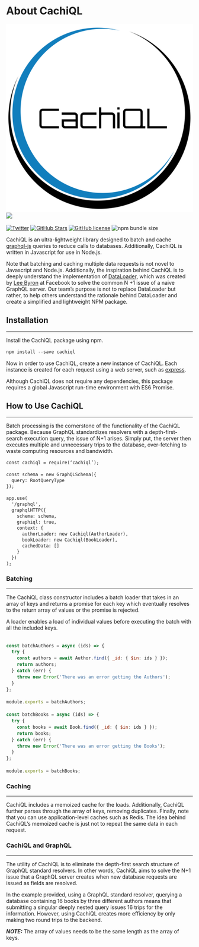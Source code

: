 # About CachiQL

![Alt text](./cachiql-demo/src/assets/blueBackCachiql.svg)
<img src="https://github.com/oslabs-beta/CachiQL/blob/dev/cachiql-demo/src/assets/blueBackCachiql.svg">

[![Twitter](https://img.shields.io/twitter/url?style=social&url=https%3A%2F%2Ftwitter.com%2Fcachiql)](https://twitter.com/intent/tweet?text=Wow:&url=https%3A%2F%2Fgithub.com%2Foslabs-beta%2FCachiQL)
[![GitHub Stars](https://img.shields.io/github/stars/oslabs-beta/CachiQL)](https://github.com/oslabs-beta/CachiQL/stargazers)
[![GitHub license](https://img.shields.io/github/license/oslabs-beta/CachiQL)](https://github.com/oslabs-beta/CachiQL/blob/dev/LICENSE)
![npm bundle size](https://img.shields.io/bundlephobia/min/cachiql)

CachiQL is an ultra-lightweight library designed to batch and cache [graphql-js](https://github.com/graphql/graphql-js "GraphQL JS") queries to reduce calls to databases. Additionally, CachiQL is written in Javascript for use in Node.js.

Note that batching and caching multiple data requests is not novel to Javascript and Node.js. Additionally, the inspiration behind CachiQL is to deeply understand the implementation of [DataLoader](https://github.com/graphql/dataloader "DataLoader GitHub"), which was created by [Lee Byron](https://github.com/leebyron "Lee Bryon GitHub") at Facebook to solve the common N +1 issue of a naive GraphQL server. Our team’s purpose is not to replace DataLoader but rather, to help others understand the rationale behind DataLoader and create a simplified and lightweight NPM package.

## Installation

---

Install the CachiQL package using npm.

```JavaScript
npm install --save cachiql
```

Now in order to use CachiQL, create a new instance of CachiQL. Each instance is created for each request using a web server, such as [express](https://github.com/expressjs/express "Express GitHub").

Although CachiQL does not require any dependencies, this package requires a global Javascript run-time environment with ES6 Promise.

## How to Use CachiQL

---

Batch processing is the cornerstone of the functionality of the CachiQL package. Because GraphQL standardizes resolvers with a depth-first-search execution query, the issue of N+1 arises. Simply put, the server then executes multiple and unnecessary trips to the database, over-fetching to waste computing resources and bandwidth.

```JavaScript**_NOTE:_**
const cachiql = require(‘cachiql’);

const schema = new GraphQLSchema({
  query: RootQueryType
});

app.use(
  '/graphql',
  graphqlHTTP({
    schema: schema,
    graphiql: true,
    context: {
      authorLoader: new Cachiql(AuthorLoader),
      bookLoader: new Cachiql(BookLoader),
      cachedData: []
    }
  })
);

```

### Batching

---

The CachiQL class constructor includes a batch loader that takes in an array of keys and returns a promise for each key which eventually resolves to the return array of values or the promise is rejected.

A loader enables a load of individual values before executing the batch with all the included keys.

```JavaScript

const batchAuthors = async (ids) => {
  try {
    const authors = await Author.find({ _id: { $in: ids } });
    return authors;
  } catch (err) {
    throw new Error('There was an error getting the Authors');
  }
};

module.exports = batchAuthors;

const batchBooks = async (ids) => {
  try {
    const books = await Book.find({ _id: { $in: ids } });
    return books;
  } catch (err) {
    throw new Error('There was an error getting the Books');
  }
};

module.exports = batchBooks;

```

### Caching

---

CachiQL includes a memoized cache for the loads. Additionally, CachiQL further parses through the array of keys, removing duplicates. Finally, note that you can use application-level caches such as Redis. The idea behind CachiQL’s memoized cache is just not to repeat the same data in each request.

### CachiQL and GraphQL

---

The utility of CachiQL is to eliminate the depth-first search structure of GraphQL standard resolvers. In other words, CachiQL aims to solve the N+1 issue that a GraphQL server creates when new database requests are issued as fields are resolved.

In the example provided, using a GraphQL standard resolver, querying a database containing 16 books by three different authors means that submitting a singular deeply nested query issues 16 trips for the information. However, using CachiQL creates more efficiency by only making two round trips to the backend.

**_NOTE:_** The array of values needs to be the same length as the array of keys.
